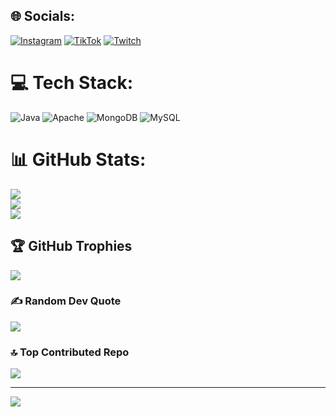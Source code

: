 
## 🌐 Socials:
[![Instagram](https://img.shields.io/badge/Instagram-%23E4405F.svg?logo=Instagram&logoColor=white)](https://instagram.com/Ferrojar) [![TikTok](https://img.shields.io/badge/TikTok-%23000000.svg?logo=TikTok&logoColor=white)](https://tiktok.com/@Ferrojar) [![Twitch](https://img.shields.io/badge/Twitch-%239146FF.svg?logo=Twitch&logoColor=white)](https://twitch.tv/Ferrojar) 

# 💻 Tech Stack:
![Java](https://img.shields.io/badge/java-%23ED8B00.svg?style=for-the-badge&logo=openjdk&logoColor=white) ![Apache](https://img.shields.io/badge/apache-%23D42029.svg?style=for-the-badge&logo=apache&logoColor=white) ![MongoDB](https://img.shields.io/badge/MongoDB-%234ea94b.svg?style=for-the-badge&logo=mongodb&logoColor=white) ![MySQL](https://img.shields.io/badge/mysql-4479A1.svg?style=for-the-badge&logo=mysql&logoColor=white)
# 📊 GitHub Stats:
![](https://github-readme-stats.vercel.app/api?username=rfernandezRoig&theme=dark&hide_border=false&include_all_commits=true&count_private=false)<br/>
![](https://github-readme-streak-stats.herokuapp.com/?user=rfernandezRoig&theme=dark&hide_border=false)<br/>
![](https://github-readme-stats.vercel.app/api/top-langs/?username=rfernandezRoig&theme=dark&hide_border=false&include_all_commits=true&count_private=false&layout=compact)

## 🏆 GitHub Trophies
![](https://github-profile-trophy.vercel.app/?username=rfernandezRoig&theme=radical&no-frame=false&no-bg=true&margin-w=4)

### ✍️ Random Dev Quote
![](https://quotes-github-readme.vercel.app/api?type=horizontal&theme=radical)

### 🔝 Top Contributed Repo
![](https://github-contributor-stats.vercel.app/api?username=rfernandezRoig&limit=5&theme=dark&combine_all_yearly_contributions=true)

---
[![](https://visitcount.itsvg.in/api?id=rfernandezRoig&icon=0&color=0)](https://visitcount.itsvg.in)

<!-- Proudly created with GPRM ( https://gprm.itsvg.in ) -->
